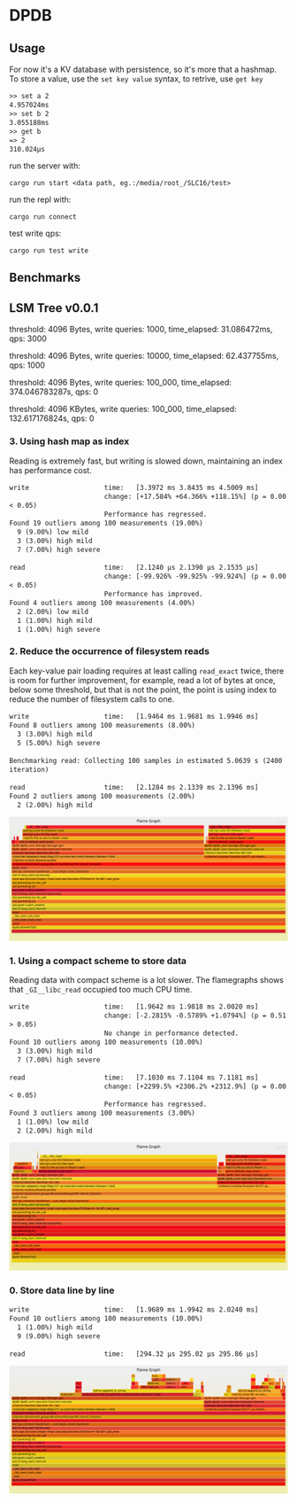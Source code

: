 # DPDB

## Usage

For now it's a KV database with persistence, so it's more that a hashmap. To store a value, use the `set key value` syntax, to retrive, use `get key`

```shell
>> set a 2
4.957024ms
>> set b 2
3.055188ms
>> get b
=> 2
310.024µs
```

run the server with:

```shell
cargo run start <data path, eg.:/media/root_/SLC16/test>
```

run the repl with:

```shell
cargo run connect
```

test write qps:

```shell
cargo run test write
```

## Benchmarks

## LSM Tree v0.0.1

threshold: 4096 Bytes, write queries: 1000, time_elapsed: 31.086472ms, qps: 3000

threshold: 4096 Bytes, write queries: 10000, time_elapsed: 62.437755ms, qps: 1000

threshold: 4096 Bytes, write queries: 100_000, time_elapsed: 374.046783287s, qps: 0

threshold: 4096 KBytes, write queries: 100_000, time_elapsed: 132.617176824s, qps: 0


### 3. Using hash map as index

Reading is extremely fast, but writing is slowed down, maintaining an index has performance cost.

```shell
write                   time:   [3.3972 ms 3.8435 ms 4.5009 ms]
                        change: [+17.584% +64.366% +118.15%] (p = 0.00 < 0.05)
                        Performance has regressed.
Found 19 outliers among 100 measurements (19.00%)
  9 (9.00%) low mild
  3 (3.00%) high mild
  7 (7.00%) high severe

read                    time:   [2.1240 µs 2.1390 µs 2.1535 µs]
                        change: [-99.926% -99.925% -99.924%] (p = 0.00 < 0.05)
                        Performance has improved.
Found 4 outliers among 100 measurements (4.00%)
  2 (2.00%) low mild
  1 (1.00%) high mild
  1 (1.00%) high severe
```

### 2. Reduce the occurrence of filesystem reads

Each key-value pair loading requires at least calling `read_exact` twice, there is room for further improvement, for example, read a lot of bytes at once, below some threshold, but that is not the point, the point is using index to reduce the number of filesystem calls to one.

```shell
write                   time:   [1.9464 ms 1.9681 ms 1.9946 ms]
Found 8 outliers among 100 measurements (8.00%)
  3 (3.00%) high mild
  5 (5.00%) high severe

Benchmarking read: Collecting 100 samples in estimated 5.0639 s (2400 iteration)

read                    time:   [2.1284 ms 2.1339 ms 2.1396 ms]
Found 2 outliers among 100 measurements (2.00%)
  2 (2.00%) high mild
```

![](resources/flamegraph_2.svg)

### 1. Using a compact scheme to store data

Reading data with compact scheme is a lot slower. The flamegraphs shows that `_GI__libc_read` occupied too much CPU time.

```shell
write                   time:   [1.9642 ms 1.9818 ms 2.0020 ms]
                        change: [-2.2815% -0.5789% +1.0794%] (p = 0.51 > 0.05)
                        No change in performance detected.
Found 10 outliers among 100 measurements (10.00%)
  3 (3.00%) high mild
  7 (7.00%) high severe

read                    time:   [7.1030 ms 7.1104 ms 7.1181 ms]
                        change: [+2299.5% +2306.2% +2312.9%] (p = 0.00 < 0.05)
                        Performance has regressed.
Found 3 outliers among 100 measurements (3.00%)
  1 (1.00%) low mild
  2 (2.00%) high mild
```

![](resources/flamegraph_1.svg)

### 0. Store data line by line

```shell
write                   time:   [1.9689 ms 1.9942 ms 2.0240 ms]
Found 10 outliers among 100 measurements (10.00%)
  1 (1.00%) high mild
  9 (9.00%) high severe

read                    time:   [294.32 µs 295.02 µs 295.86 µs]
```

![](resources/flamegraph_0.svg)

